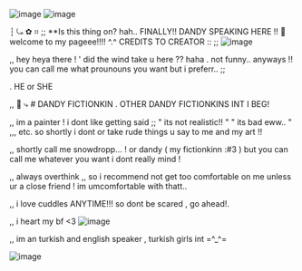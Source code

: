 
![image](https://github.com/user-attachments/assets/04e18489-ab0f-450b-aea0-3724318fe49f)
![image](https://github.com/user-attachments/assets/d5904b2e-f66f-439f-8a1e-7b274a83853e)



┆ ⤿  ✿  ⌗ ;; **Is this thing on? hah.. FINALLY!! DANDY SPEAKING HERE !! 💮 welcome to my pageee!!!! ^.^   CREDITS TO CREATOR :: ;; 
![image](https://github.com/user-attachments/assets/7ebac83e-a5b4-489e-a0d2-06b454d853a2)


,, hey heya there ! ' did the wind take u here ?? haha . not funny.. anyways !! you can call me what prounouns you want but i preferr.. ;;

. HE or SHE

,, 💌 ⤷ #  DANDY FICTIONKIN . OTHER DANDY FICTIONKINS INT I BEG!

,, im a painter ! i dont like getting said ;; " its not realistic!! " " its bad eww.. " ,,, etc. so shortly i dont or take rude things u say to me and my art !!

,, shortly call me snowdropp... ! or dandy ( my fictionkinn :#3 ) but you can call me whatever you want i dont really mind !

,, always overthink ,, so i recommend not get too comfortable on me unless ur a close friend ! im umcomfortable with thatt..

,, i love cuddles ANYTIME!!! so dont be scared , go ahead!.

,, i heart my bf <3  ![image](https://github.com/user-attachments/assets/7d2d7738-07ed-442d-a4a5-cc7686828752)


,,  im an turkish and english speaker , turkish girls int =^_^= 

![image](https://github.com/user-attachments/assets/01a43492-89a8-41d6-8dea-8c919b84ed32) 








<!--
**Dand1cusDanc1fer/dand1cusdanc1fer** is a ✨ _special_ ✨ repository because its `README.md` (this file) appears on your GitHub profile.

,
,
